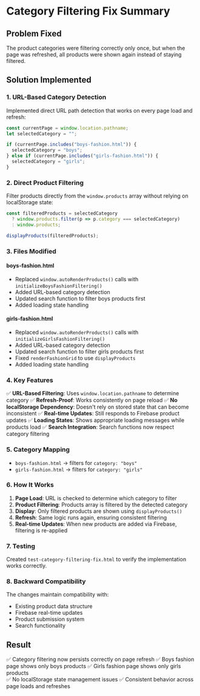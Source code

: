 # Category Filtering Fix Summary

## Problem Fixed
The product categories were filtering correctly only once, but when the page was refreshed, all products were shown again instead of staying filtered.

## Solution Implemented

### 1. URL-Based Category Detection
Implemented direct URL path detection that works on every page load and refresh:

```javascript
const currentPage = window.location.pathname;
let selectedCategory = "";

if (currentPage.includes("boys-fashion.html")) {
  selectedCategory = "boys";
} else if (currentPage.includes("girls-fashion.html")) {
  selectedCategory = "girls";
}
```

### 2. Direct Product Filtering
Filter products directly from the `window.products` array without relying on localStorage state:

```javascript
const filteredProducts = selectedCategory
  ? window.products.filter(p => p.category === selectedCategory)
  : window.products;

displayProducts(filteredProducts);
```

### 3. Files Modified

#### boys-fashion.html
- Replaced `window.autoRenderProducts()` calls with `initializeBoysFashionFiltering()`
- Added URL-based category detection
- Updated search function to filter boys products first
- Added loading state handling

#### girls-fashion.html  
- Replaced `window.autoRenderProducts()` calls with `initializeGirlsFashionFiltering()`
- Added URL-based category detection
- Updated search function to filter girls products first
- Fixed `renderFashionGrid` to use `displayProducts`
- Added loading state handling

### 4. Key Features

✅ **URL-Based Filtering**: Uses `window.location.pathname` to determine category
✅ **Refresh-Proof**: Works consistently on page reload
✅ **No localStorage Dependency**: Doesn't rely on stored state that can become inconsistent
✅ **Real-time Updates**: Still responds to Firebase product updates
✅ **Loading States**: Shows appropriate loading messages while products load
✅ **Search Integration**: Search functions now respect category filtering

### 5. Category Mapping

- `boys-fashion.html` → filters for `category: "boys"`
- `girls-fashion.html` → filters for `category: "girls"`

### 6. How It Works

1. **Page Load**: URL is checked to determine which category to filter
2. **Product Filtering**: Products array is filtered by the detected category
3. **Display**: Only filtered products are shown using `displayProducts()`
4. **Refresh**: Same logic runs again, ensuring consistent filtering
5. **Real-time Updates**: When new products are added via Firebase, filtering is re-applied

### 7. Testing

Created `test-category-filtering-fix.html` to verify the implementation works correctly.

### 8. Backward Compatibility

The changes maintain compatibility with:
- Existing product data structure
- Firebase real-time updates
- Product submission system
- Search functionality

## Result

✅ Category filtering now persists correctly on page refresh
✅ Boys fashion page shows only boys products
✅ Girls fashion page shows only girls products  
✅ No localStorage state management issues
✅ Consistent behavior across page loads and refreshes